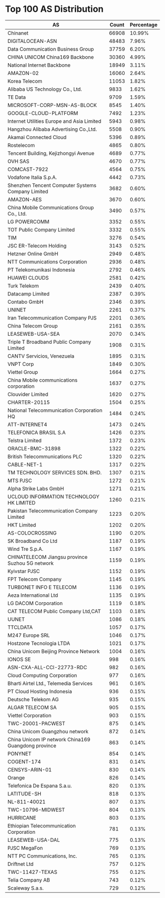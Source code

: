 # Top 100 AS Distribution
| AS | Count | Percentage |
|----|----|----|
| Chinanet | 66908 | 10.99% |
| DIGITALOCEAN-ASN | 48483 | 7.96% |
| Data Communication Business Group | 37759 | 6.20% |
| CHINA UNICOM China169 Backbone | 30360 | 4.99% |
| National Internet Backbone | 18949 | 3.11% |
| AMAZON-02 | 16060 | 2.64% |
| Korea Telecom | 11053 | 1.82% |
| Alibaba US Technology Co., Ltd. | 9833 | 1.62% |
| TE Data | 9709 | 1.59% |
| MICROSOFT-CORP-MSN-AS-BLOCK | 8545 | 1.40% |
| GOOGLE-CLOUD-PLATFORM | 7492 | 1.23% |
| Internet Utilities Europe and Asia Limited | 5943 | 0.98% |
| Hangzhou Alibaba Advertising Co.,Ltd. | 5508 | 0.90% |
| Akamai Connected Cloud | 5396 | 0.89% |
| Rostelecom | 4865 | 0.80% |
| Tencent Building, Kejizhongyi Avenue | 4689 | 0.77% |
| OVH SAS | 4670 | 0.77% |
| COMCAST-7922 | 4564 | 0.75% |
| Vodafone Italia S.p.A. | 4442 | 0.73% |
| Shenzhen Tencent Computer Systems Company Limited | 3682 | 0.60% |
| AMAZON-AES | 3670 | 0.60% |
| China Mobile Communications Group Co., Ltd. | 3490 | 0.57% |
| LG POWERCOMM | 3352 | 0.55% |
| TOT Public Company Limited | 3332 | 0.55% |
| TIM | 3276 | 0.54% |
| JSC ER-Telecom Holding | 3143 | 0.52% |
| Hetzner Online GmbH | 2949 | 0.48% |
| NTT Communications Corporation | 2936 | 0.48% |
| PT Telekomunikasi Indonesia | 2792 | 0.46% |
| HUAWEI CLOUDS | 2581 | 0.42% |
| Turk Telekom | 2439 | 0.40% |
| Datacamp Limited | 2387 | 0.39% |
| Contabo GmbH | 2346 | 0.39% |
| UNINET | 2261 | 0.37% |
| Iran Telecommunication Company PJS | 2201 | 0.36% |
| China Telecom Group | 2161 | 0.35% |
| LEASEWEB-USA-SEA | 2070 | 0.34% |
| Triple T Broadband Public Company Limited | 1908 | 0.31% |
| CANTV Servicios, Venezuela | 1895 | 0.31% |
| VNPT Corp | 1849 | 0.30% |
| Viettel Group | 1664 | 0.27% |
| China Mobile communications corporation | 1637 | 0.27% |
| Clouvider Limited | 1620 | 0.27% |
| CHARTER-20115 | 1504 | 0.25% |
| National Telecommunication Corporation HQ | 1484 | 0.24% |
| ATT-INTERNET4 | 1473 | 0.24% |
| TELEFONICA BRASIL S.A | 1426 | 0.23% |
| Telstra Limited | 1372 | 0.23% |
| ORACLE-BMC-31898 | 1322 | 0.22% |
| British Telecommunications PLC | 1320 | 0.22% |
| CABLE-NET-1 | 1317 | 0.22% |
| TM TECHNOLOGY SERVICES SDN. BHD. | 1307 | 0.21% |
| MTS PJSC | 1272 | 0.21% |
| Alpha Strike Labs GmbH | 1271 | 0.21% |
| UCLOUD INFORMATION TECHNOLOGY HK LIMITED | 1260 | 0.21% |
| Pakistan Telecommunication Company Limited | 1223 | 0.20% |
| HKT Limited | 1202 | 0.20% |
| AS-COLOCROSSING | 1190 | 0.20% |
| SK Broadband Co Ltd | 1187 | 0.19% |
| Wind Tre S.p.A. | 1167 | 0.19% |
| CHINATELECOM Jiangsu province Suzhou 5G network | 1159 | 0.19% |
| Kyivstar PJSC | 1152 | 0.19% |
| FPT Telecom Company | 1145 | 0.19% |
| TURBONET INFO E TELECOM | 1136 | 0.19% |
| Aeza International Ltd | 1135 | 0.19% |
| LG DACOM Corporation | 1119 | 0.18% |
| CAT TELECOM Public Company Ltd,CAT | 1103 | 0.18% |
| UUNET | 1086 | 0.18% |
| TTCLDATA | 1057 | 0.17% |
| M247 Europe SRL | 1046 | 0.17% |
| Hostzone Tecnologia LTDA | 1021 | 0.17% |
| China Unicom Beijing Province Network | 1004 | 0.16% |
| IONOS SE | 998 | 0.16% |
| ASN-CXA-ALL-CCI-22773-RDC | 982 | 0.16% |
| Cloud Computing Corporation | 977 | 0.16% |
| Bharti Airtel Ltd., Telemedia Services | 961 | 0.16% |
| PT Cloud Hosting Indonesia | 936 | 0.15% |
| Deutsche Telekom AG | 935 | 0.15% |
| ALGAR TELECOM SA | 905 | 0.15% |
| Viettel Corporation | 903 | 0.15% |
| TWC-20001-PACWEST | 875 | 0.14% |
| China Unicom Guangzhou network | 872 | 0.14% |
| China Unicom IP network China169 Guangdong province | 863 | 0.14% |
| PONYNET | 854 | 0.14% |
| COGENT-174 | 831 | 0.14% |
| CENSYS-ARIN-01 | 830 | 0.14% |
| Orange | 826 | 0.14% |
| Telefonica De Espana S.a.u. | 820 | 0.13% |
| LATITUDE-SH | 818 | 0.13% |
| NL-811-40021 | 807 | 0.13% |
| TWC-10796-MIDWEST | 804 | 0.13% |
| HURRICANE | 803 | 0.13% |
| Ethiopian Telecommunication Corporation | 781 | 0.13% |
| LEASEWEB-USA-DAL | 775 | 0.13% |
| PJSC MegaFon | 769 | 0.13% |
| NTT PC Communications, Inc. | 765 | 0.13% |
| Driftnet Ltd | 757 | 0.12% |
| TWC-11427-TEXAS | 755 | 0.12% |
| Telia Company AB | 743 | 0.12% |
| Scaleway S.a.s. | 729 | 0.12% |
